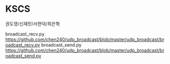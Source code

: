 # KSCS

권도영/신재민/서현덕/최은혁

broadcast_recv.py https://github.com/chen240/udp_broadcast/blob/master/udp_broadcast/broadcast_recv.py
broadcast_send.py https://github.com/chen240/udp_broadcast/blob/master/udp_broadcast/broadcast_send.py
